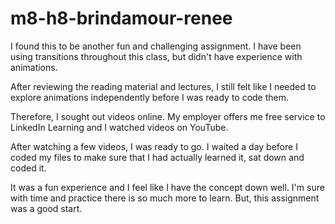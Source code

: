 # m8-h8-brindamour-renee
I found this to be another fun and challenging assignment. I have been using transitions throughout this class, but didn't have experience with animations. 

After reviewing the reading material and lectures, I still felt like I needed to explore animations independently before I was ready to code them. 

Therefore, I sought out videos online. My employer offers me free service to LinkedIn Learning and I watched videos on YouTube. 

After watching a few videos, I was ready to go. I waited a day before I coded my files to make sure that I had actually learned it, sat down and coded it. 

It was a fun experience and I feel like I have the concept down well. I'm sure with time and practice there is so much more to learn. But, this assignment was a good start.